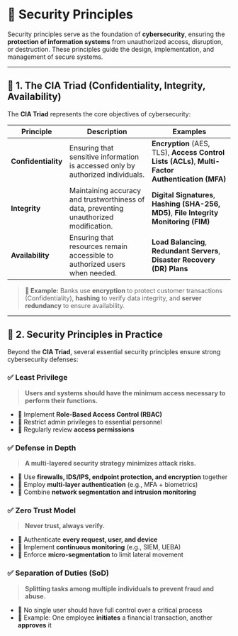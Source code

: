# 🔐 **Security Principles**

Security principles serve as the foundation of **cybersecurity**, ensuring the **protection of information systems** from unauthorized access, disruption, or destruction. These principles guide the design, implementation, and management of secure systems.

---

## 📌 **1. The CIA Triad (Confidentiality, Integrity, Availability)**

The **CIA Triad** represents the core objectives of cybersecurity:

| Principle        | Description | Examples |
|-----------------|------------|----------|
| **Confidentiality** | Ensuring that sensitive information is accessed only by authorized individuals. | **Encryption** (AES, TLS), **Access Control Lists (ACLs)**, **Multi-Factor Authentication (MFA)** |
| **Integrity** | Maintaining accuracy and trustworthiness of data, preventing unauthorized modification. | **Digital Signatures**, **Hashing (SHA-256, MD5)**, **File Integrity Monitoring (FIM)** |
| **Availability** | Ensuring that resources remain accessible to authorized users when needed. | **Load Balancing**, **Redundant Servers**, **Disaster Recovery (DR) Plans** |

> **🔹 Example:** Banks use **encryption** to protect customer transactions (Confidentiality), **hashing** to verify data integrity, and **server redundancy** to ensure availability.

---

## 🔐 **2. Security Principles in Practice**

Beyond the **CIA Triad**, several essential security principles ensure strong cybersecurity defenses:

### ✅ **Least Privilege**
> **Users and systems should have the minimum access necessary to perform their functions.**
- 🔹 Implement **Role-Based Access Control (RBAC)**
- 🔹 Restrict admin privileges to essential personnel
- 🔹 Regularly review **access permissions**

### ✅ **Defense in Depth**
> **A multi-layered security strategy minimizes attack risks.**
- 🔹 Use **firewalls, IDS/IPS, endpoint protection, and encryption** together
- 🔹 Employ **multi-layer authentication** (e.g., MFA + biometrics)
- 🔹 Combine **network segmentation and intrusion monitoring**

### ✅ **Zero Trust Model**
> **Never trust, always verify.**
- 🔹 Authenticate **every request, user, and device**
- 🔹 Implement **continuous monitoring** (e.g., SIEM, UEBA)
- 🔹 Enforce **micro-segmentation** to limit lateral movement

### ✅ **Separation of Duties (SoD)**
> **Splitting tasks among multiple individuals to prevent fraud and abuse.**
- 🔹 No single user should have full control over a critical process
- 🔹 Example: One employee **initiates** a financial transaction, another **approves** it
